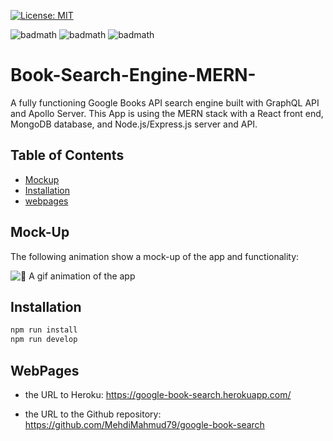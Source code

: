 [![License: MIT](https://img.shields.io/badge/License-MIT-yellow.svg)](https://opensource.org/licenses/MIT)

![badmath](https://img.shields.io/github/issues/Esper06/google-book-search)
![badmath](https://img.shields.io/github/forks/Esper06/google-book-search)
![badmath](https://img.shields.io/github/stars/Esper06/google-book-search)

# Book-Search-Engine-MERN-
A fully functioning Google Books API search engine built with GraphQL API and Apollo Server. This App is using the MERN stack with a React front end, MongoDB database, and Node.js/Express.js server and API.


## Table of Contents
- [Mockup](#mock-up)
- [Installation](#installation)
- [webpages](#webpages)

## Mock-Up

The following animation show a mock-up of the app and functionality:

![📸 A gif animation of the app](./assets/screen.gif)

## Installation

```bash
npm run install
npm run develop
```

## WebPages

  * the URL to Heroku:  https://google-book-search.herokuapp.com/

  * the URL to the Github repository: https://github.com/MehdiMahmud79/google-book-search
